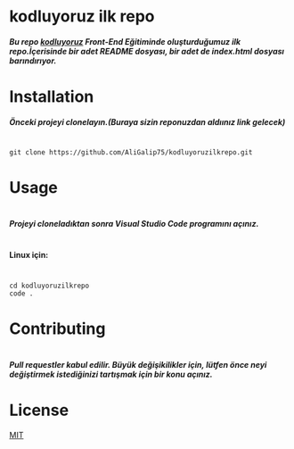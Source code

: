# kodluyoruz ilk repo

##### Bu repo [kodluyoruz](https://www.kodluyoruz.org/) Front-End Eğitiminde oluşturduğumuz ilk repo.İçerisinde bir adet README dosyası, bir adet de index.html dosyası barındırıyor.

#
#
# Installation
##### Önceki projeyi clonelayın.(Buraya sizin reponuzdan aldıınız link gelecek)
#
#
```
git clone https://github.com/AliGalip75/kodluyoruzilkrepo.git
```
#
# Usage
#
##### Projeyi cloneladıktan sonra Visual Studio Code programını açınız.
#
#### Linux için:
#
```
cd kodluyoruzilkrepo
code .
```
#
# Contributing
#
##### Pull requestler kabul edilir. Büyük değişikilikler için, lütfen önce neyi değiştirmek istediğinizi tartışmak için bir konu açınız.
#
# License

[MIT](https://mit-license.org/)

